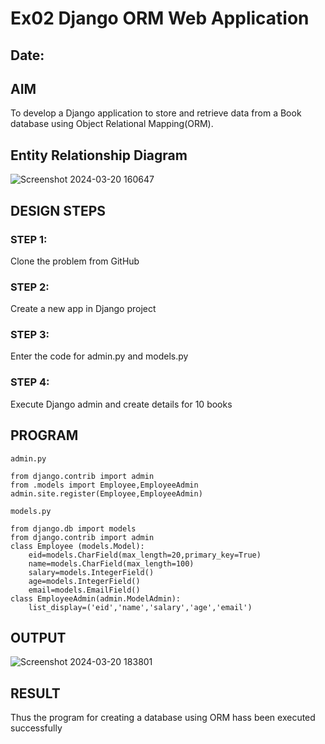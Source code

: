# Ex02 Django ORM Web Application
## Date: 

## AIM
To develop a Django application to store and retrieve data from a Book database using Object Relational Mapping(ORM).

## Entity Relationship Diagram

![Screenshot 2024-03-20 160647](https://github.com/Suriya-Pravin-M/ORM/assets/150010919/fbd20272-d95f-41c9-85db-e51dfc222005)


## DESIGN STEPS

### STEP 1:
Clone the problem from GitHub

### STEP 2:
Create a new app in Django project

### STEP 3:
Enter the code for admin.py and models.py

### STEP 4:
Execute Django admin and create details for 10 books

## PROGRAM

```
admin.py

from django.contrib import admin
from .models import Employee,EmployeeAdmin
admin.site.register(Employee,EmployeeAdmin)

models.py

from django.db import models
from django.contrib import admin
class Employee (models.Model):
    eid=models.CharField(max_length=20,primary_key=True)
    name=models.CharField(max_length=100)
    salary=models.IntegerField()
    age=models.IntegerField()
    email=models.EmailField()
class EmployeeAdmin(admin.ModelAdmin):
    list_display=('eid','name','salary','age','email')
```

## OUTPUT

![Screenshot 2024-03-20 183801](https://github.com/Suriya-Pravin-M/ORM/assets/150010919/e3815b5d-9886-45d8-9e17-5dc7df75f710)


## RESULT
Thus the program for creating a database using ORM hass been executed successfully
